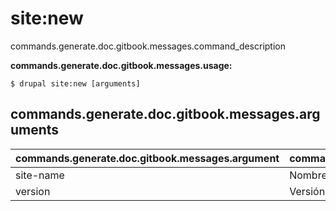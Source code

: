 # site:new
commands.generate.doc.gitbook.messages.command_description

**commands.generate.doc.gitbook.messages.usage:**
```
$ drupal site:new [arguments] 
```

## commands.generate.doc.gitbook.messages.arguments
commands.generate.doc.gitbook.messages.argument | commands.generate.doc.gitbook.messages.details
---------|-------------
site-name | Nombre del sitio
version | Versión específica de Drupal a descargar
